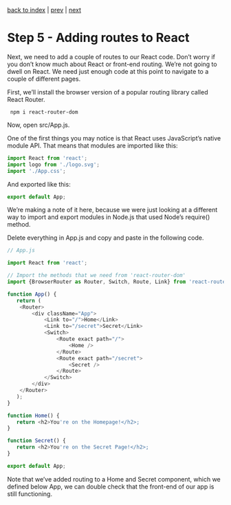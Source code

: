 [back to index](https://github.com/JJ-Articles/first-mern/README.md) | [prev](/docs/4.md) | [next](/docs/6.md)

# Step 5 - Adding routes to React

Next, we need to add a couple of routes to our React code. Don’t worry if you don’t know much about React or front-end routing. We’re not going to dwell on React. We need just enough code at this point to navigate to a couple of different pages.

First, we’ll install the browser version of a popular routing library called React Router.

```
 npm i react-router-dom
```

Now, open src/App.js.

One of the first things you may notice is that React uses JavaScript’s native module API. That means that modules are imported like this:

```js
import React from 'react';
import logo from './logo.svg';
import './App.css';
```

And exported like this:

```js
export default App;
```

We’re making a note of it here, because we were just looking at a different way to import and export modules in Node.js that used Node’s require() method.

Delete everything in App.js and copy and paste in the following code.

```js
// App.js

import React from 'react';

// Import the methods that we need from 'react-router-dom'
import {BrowserRouter as Router, Switch, Route, Link} from 'react-router-dom';

function App() {
   return (
    <Router>
        <div className="App">
            <Link to="/">Home</Link>
            <Link to="/secret">Secret</Link>
            <Switch>
                <Route exact path="/">
                    <Home />
                </Route>
                <Route exact path="/secret">
                    <Secret />
                </Route>
            </Switch>
        </div>
    </Router>
   );
}

function Home() {
   return <h2>You're on the Homepage!</h2>;
}

function Secret() {
   return <h2>You're on the Secret Page!</h2>;
}

export default App;
```

Note that we’ve added routing to a Home and Secret component, which we defined below App, we can double check that the front-end of our app is still functioning.